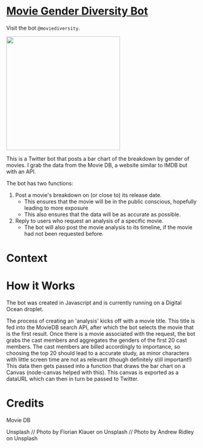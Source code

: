 [Movie Gender Diversity Bot](https://www.twitter.com/moviediversity)
========

Visit the bot `@moviediversity`.

<a href="url"><img src="dunkirk.png" height="300"></a>

This is a Twitter bot that posts a bar chart of the breakdown by gender of movies. I grab the data from the Movie DB, a website similar to IMDB but with an API.

The bot has two functions:
1. Post a movie's breakdown on (or close to) its release date. 
	* This ensures that the movie will be in the public conscious, hopefully leading to more exposure
	* This also ensures that the data will be as accurate as possible.
2. Reply to users who request an analysis of a specific movie.
	* The bot will also post the movie analysis to its timeline, if the movie had not been requested before.

Context
=======


How it Works
============

The bot was created in Javascript and is currently running on a Digital Ocean droplet. 

The process of creating an 'analysis' kicks off with a movie title. This title is fed into the MovieDB search API, after which the bot selects the movie that is the first result. Once there is a movie associated with the request, the bot grabs the cast members and aggregates the genders of the first 20 cast members. The cast members are billed accordingly to importance, so choosing the top 20 should lead to a accurate study, as minor characters with little screen time are not as relevant (though definitely still important!) This data then gets passed into a function that draws the bar chart on a Canvas (node-canvas helped with this). This canvas is exported as a dataURL which can then in turn be passed to Twitter. 

Credits
=======

Movie DB

Unsplash
// Photo by Florian Klauer on Unsplash
// Photo by Andrew Ridley on Unsplash